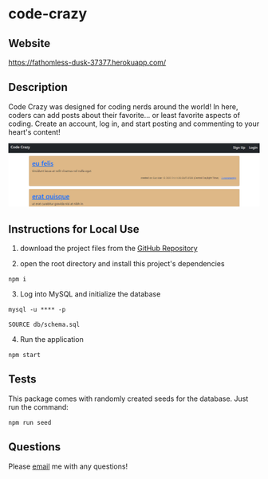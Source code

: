 # code-crazy

## Website

https://fathomless-dusk-37377.herokuapp.com/

## Description

Code Crazy was designed for coding nerds around the world! In here, coders can add posts about their favorite... or least favorite aspects of coding. Create an account, log in, and start posting and commenting to your heart's content!

![screenshot of the application](./img/code-crazy-homescreen.PNG)

## Instructions for Local Use

1. download the project files from the [GitHub Repository](https://github.com/mimi5930/code-crazy)

2. open the root directory and install this project's dependencies

```
npm i
```

3. Log into MySQL and initialize the database

```
mysql -u **** -p
```

```
SOURCE db/schema.sql
```

4. Run the application

```
npm start
```

## Tests

This package comes with randomly created seeds for the database. Just run the command:

```
npm run seed
```

## Questions

Please [email](mikej.miller440@gmail.com) me with any questions!
